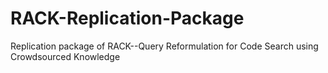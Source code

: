 # RACK-Replication-Package
Replication package of RACK--Query Reformulation for Code Search using Crowdsourced Knowledge   
